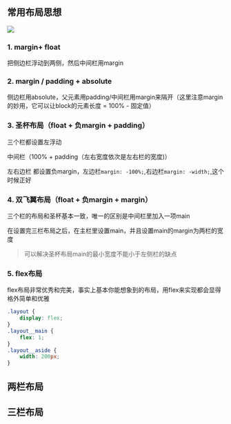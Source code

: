 ## 常用布局思想

![](https://image-static.segmentfault.com/252/206/2522069293-58d1fa4e56d3d_articlex)

### 1. margin+ float

把侧边栏浮动到两侧，然后中间栏用margin

### 2. margin / padding + absolute

侧边栏用absolute，父元素用padding/中间栏用margin来隔开（这里注意margin的妙用，它可以让block的元素长度 = 100% - 固定值）

### 3. 圣杯布局（float + 负margin + padding）

三个栏都设置左浮动

中间栏（100% + padding（左右宽度依次是左右栏的宽度)）

左右边栏 都设置负margin，左边栏`margin: -100%;`,右边栏`margin: -width;`,这个时候正好

### 4. 双飞翼布局（float + 负margin + margin）

三个栏的布局和圣杯基本一致，唯一的区别是中间栏里加入一项main

在设置完三栏布局之后，在主栏里设置main，并且设置main的margin为两栏的宽度

> 可以解决圣杯布局main的最小宽度不能小于左侧栏的缺点

### 5. flex布局

flex布局非常优秀和完美，事实上基本你能想象到的布局，用flex来实现都会显得格外简单和优雅

```css
.layout {
    display: flex;
}
.layout__main {
    flex: 1;
}
.layout__aside {
    width: 200px;
}
```

## 两栏布局

## 三栏布局